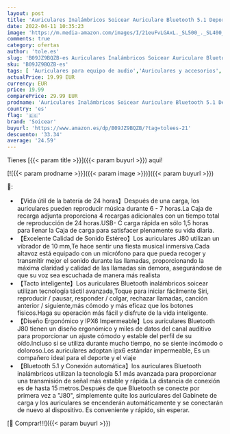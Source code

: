 ```yaml
---
layout: post
title: 'Auriculares Inalámbricos Soicear Auriculare Bluetooth 5.1 Deportivos Con Micrófono HiFi Estéreo IPX6 Impermeabile Reproducción de 24 Horas Control Táctil Cascos USB C Para iPhone Xiaomi Samsung Huawei'
date: 2022-04-11 10:35:23
image: 'https://m.media-amazon.com/images/I/21euFvLGAxL._SL500_._SL400_.jpg'
comments: true
category: ofertas
author: 'tole.es'
slug: 'B09JZ9BQZB-es Auriculares Inalámbricos Soicear Auriculare Bluetooth 5.1...'
sku: 'B09JZ9BQZB-es'
tags: [ 'Auriculares para equipo de audio','Auriculares y accesorios','Electrónica','iphone','soicear', ]
actualPrice: 19.99 EUR
currency: EUR
price: 19.99
comparePrice: 29.99 EUR
prodname: 'Auriculares Inalámbricos Soicear Auriculare Bluetooth 5.1 Deportivos Con Micrófono HiFi Estéreo IPX6 Impermeabile Reproducción de 24 Horas Control Táctil Cascos USB C Para iPhone Xiaomi Samsung Huawei'
country: 'es'
flag: '🇪🇸'
brand: 'Soicear'
buyurl: 'https://www.amazon.es/dp/B09JZ9BQZB/?tag=tolees-21'
descuento: '33.34'
average: '24.59'
---
```


Tienes [{{< param title >}}]({{< param buyurl >}}) aqui!

[![{{< param prodname >}}]({{< param image >}})]({{< param buyurl >}})

🔎:

- 【Vida útil de la batería de 24 horas】Después de una carga, los auriculares pueden reproducir música durante 6 - 7 horas.La Caja de recarga adjunta proporciona 4 recargas adicionales con un tiempo total de reproducción de 24 horas.USB- C carga rápida en sólo 1,5 horas para llenar la Caja de carga para satisfacer plenamente su vida diaria.
- 【Excelente Calidad de Sonido Estéreo】Los auriculares J80 utilizan un vibrador de 10 mm,Te hace sentir una fiesta musical inmersiva.Cada altavoz está equipado con un micrófono para que pueda recoger y transmitir mejor el sonido durante las llamadas, proporcionando la máxima claridad y calidad de las llamadas sin demora, asegurándose de que su voz sea escuchada de manera más realista
- 【Tacto inteligente】Los auriculares Bluetooth inalámbricos soicear utilizan tecnología táctil avanzada,Toque para iniciar fácilmente Siri, reproducir / pausar, responder / colgar, rechazar llamadas, canción anterior / siguiente,más cómodo y más eficaz que los botones físicos.Haga su operación más fácil y disfrute de la vida inteligente.
- 【Diseño Ergonómico y IPX6 Impermeable】Los auriculares Bluetooth J80 tienen un diseño ergonómico y miles de datos del canal auditivo para proporcionar un ajuste cómodo y estable del perfil de su oído.Incluso si se utiliza durante mucho tiempo, no se siente incómodo o doloroso.Los auriculares adoptan ipx6 estándar impermeable, Es un compañero ideal para el deporte y el viaje
- 【Bluetooth 5.1 y Conexión automática】los auriculares Bluetooth inalámbricos utilizan la tecnología 5.1 más avanzada para proporcionar una transmisión de señal más estable y rápida.La distancia de conexión es de hasta 15 metros.Después de que Bluetooth se conecte por primera vez a "J80", simplemente quite los auriculares del Gabinete de carga y los auriculares se encenderán automáticamente y se conectarán de nuevo al dispositivo. Es conveniente y rápido, sin esperar.

[🛒 Comprar!!!]({{< param buyurl >}})
